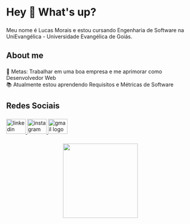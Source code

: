 <h1 align="left">Hey 👋 What's up?</h1>

###

<p align="left">Meu nome é Lucas Morais e estou cursando Engenharia de Software na UniEvangélica - Universidade Evangélica de Goiás.</p>

###

<h2 align="left">About me</h2>

###

<p align="left">🎯 Metas: Trabalhar em uma boa empresa e me aprimorar como Desenvolvedor Web<br>📚 Atualmente estou aprendendo Requisitos e Métricas de Software</p>

###

<h2 align="left">Redes Sociais</h2>

###

<div align="left">
  <a href="http://www.linkedin.com/in/lucas-moreira-de-morais-3742922b8" target="_blank">
    <img src="https://raw.githubusercontent.com/maurodesouza/profile-readme-generator/master/src/assets/icons/social/linkedin/default.svg" width="52" height="40" alt="linkedin logo"  />
  </a>
  <a href="https://www.instagram.com/morais_lucas10?igsh=MWh2cjR0bnZ3czdyeA==" target="_blank">
    <img src="https://raw.githubusercontent.com/maurodesouza/profile-readme-generator/master/src/assets/icons/social/instagram/default.svg" width="52" height="40" alt="instagram logo"  />
  </a>
  <img src="https://raw.githubusercontent.com/maurodesouza/profile-readme-generator/master/src/assets/icons/social/gmail/default.svg" width="52" height="40" alt="gmail logo"  />
</div>

###

<div align="center">
  <img height="200" src="https://media3.giphy.com/media/v1.Y2lkPTc5MGI3NjExeGttZ29hcDY0bnNqMXVuY2pzOXFkb204N3hoOHlmOWhpMDkyYjRteCZlcD12MV9pbnRlcm5hbF9naWZfYnlfaWQmY3Q9Zw/78XCFBGOlS6keY1Bil/giphy.gif"  />
</div>

###
